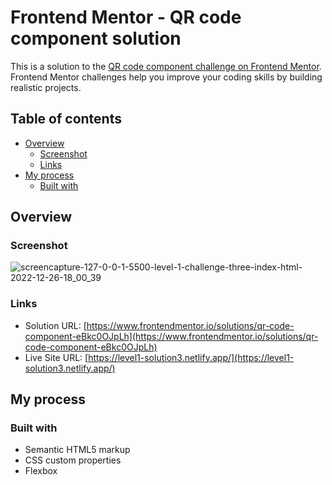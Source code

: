 # Frontend Mentor - QR code component solution

This is a solution to the [QR code component challenge on Frontend Mentor](https://www.frontendmentor.io/challenges/qr-code-component-iux_sIO_H). Frontend Mentor challenges help you improve your coding skills by building realistic projects.

## Table of contents

- [Overview](#overview)
  - [Screenshot](#screenshot)
  - [Links](#links)
- [My process](#my-process)
  - [Built with](#built-with)

## Overview

### Screenshot

![screencapture-127-0-0-1-5500-level-1-challenge-three-index-html-2022-12-26-18_00_39](https://user-images.githubusercontent.com/76922296/209567206-128aedec-7395-4cef-b43c-44b90c9214b7.png)

### Links

- Solution URL: [https://www.frontendmentor.io/solutions/qr-code-component-eBkc0OJpLh](https://www.frontendmentor.io/solutions/qr-code-component-eBkc0OJpLh)
- Live Site URL: [https://level1-solution3.netlify.app/](https://level1-solution3.netlify.app/)

## My process

### Built with

- Semantic HTML5 markup
- CSS custom properties
- Flexbox
